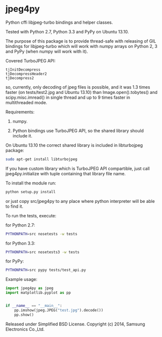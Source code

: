 jpeg4py
=======

Python cffi libjpeg-turbo bindings and helper classes.

Tested with Python 2.7, Python 3.3 and PyPy on Ubuntu 13.10.

The purpose of this package is to provide thread-safe with releasing of GIL
bindings for libjpeg-turbo which will work with numpy arrays on
Python 2, 3 and PyPy (when numpy will work with it).


Covered TurboJPEG API:
```
tjInitDecompress
tjDecompressHeader2
tjDecompress2
```
so, currently, only decoding of jpeg files is possible, and
it was 1.3 times faster (on tests/test2.jpg and Ubuntu 13.10)
than Image.open().tobytes() and scipy.misc.imread() in single thread
and up to 9 times faster in multithreaded mode.


Requirements:

1. numpy.

2. Python bindings use TurboJPEG API, so the shared library should include it.

On Ubuntu 13.10 the correct shared library is included in libturbojpeg package:
```bash
sudo apt-get install libturbojpeg
```

If you have custom library which is TurboJPEG API compartible,
just call jpeg4py.initialize with tuple containing that library file name.


To install the module run:
```bash
python setup.py install
```
or just copy src/jpeg4py to any place where python
interpreter will be able to find it.


To run the tests, execute:

for Python 2.7:
```bash
PYTHONPATH=src nosetests -w tests
```

for Python 3.3:
```bash
PYTHONPATH=src nosetests3 -w tests
```

for PyPy:
```bash
PYTHONPATH=src pypy tests/test_api.py
```


Example usage:

```python
import jpeg4py as jpeg
import matplotlib.pyplot as pp


if __name__ == "__main__":
    pp.imshow(jpeg.JPEG("test.jpg").decode())
    pp.show()
```


Released under Simplified BSD License.
Copyright (c) 2014, Samsung Electronics Co.,Ltd.
